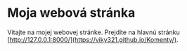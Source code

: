 # Moja webová stránka

Vitajte na mojej webovej stránke. Prejdite na hlavnú stránku [http://127.0.0.1:8000/](https://viky321.github.io/Komenty/).
